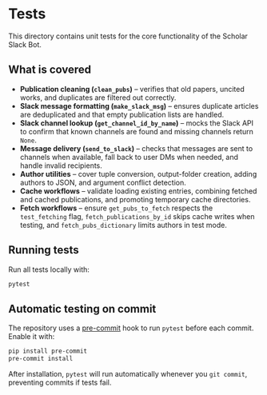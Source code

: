 # Tests

This directory contains unit tests for the core functionality of the Scholar Slack Bot.

## What is covered
- **Publication cleaning (`clean_pubs`)** – verifies that old papers, uncited works, and duplicates are filtered out correctly.
- **Slack message formatting (`make_slack_msg`)** – ensures duplicate articles are deduplicated and that empty publication lists are handled.
- **Slack channel lookup (`get_channel_id_by_name`)** – mocks the Slack API to confirm that known channels are found and missing channels return `None`.
- **Message delivery (`send_to_slack`)** – checks that messages are sent to channels when available, fall back to user DMs when needed, and handle invalid recipients.
- **Author utilities** – cover tuple conversion, output-folder creation, adding authors to JSON, and argument conflict detection.
- **Cache workflows** – validate loading existing entries, combining fetched and cached publications, and promoting temporary cache directories.
- **Fetch workflows** – ensure `get_pubs_to_fetch` respects the `test_fetching` flag, `fetch_publications_by_id` skips cache writes when testing, and `fetch_pubs_dictionary` limits authors in test mode.

## Running tests
Run all tests locally with:

```bash
pytest
```

## Automatic testing on commit
The repository uses a [pre-commit](https://pre-commit.com/) hook to run `pytest` before each commit. Enable it with:

```bash
pip install pre-commit
pre-commit install
```

After installation, `pytest` will run automatically whenever you `git commit`, preventing commits if tests fail.
